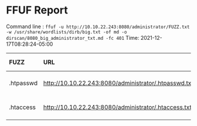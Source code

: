 # FFUF Report

  Command line : `ffuf -u http://10.10.22.243:8080/administrator/FUZZ.txt -w /usr/share/wordlists/dirb/big.txt -of md -o dirscan/8080_big_administrator_txt.md -fc 401`
  Time: 2021-12-17T08:28:24-05:00

  | FUZZ | URL | Redirectlocation | Position | Status Code | Content Length | Content Words | Content Lines | Content Type | ResultFile |
  | :- | :-- | :--------------- | :---- | :------- | :---------- | :------------- | :------------ | :--------- | :----------- |
  | .htpasswd | http://10.10.22.243:8080/administrator/.htpasswd.txt |  | 16 | 403 | 279 | 20 | 10 | text/html; charset=iso-8859-1 |  |
  | .htaccess | http://10.10.22.243:8080/administrator/.htaccess.txt |  | 15 | 403 | 279 | 20 | 10 | text/html; charset=iso-8859-1 |  |
  